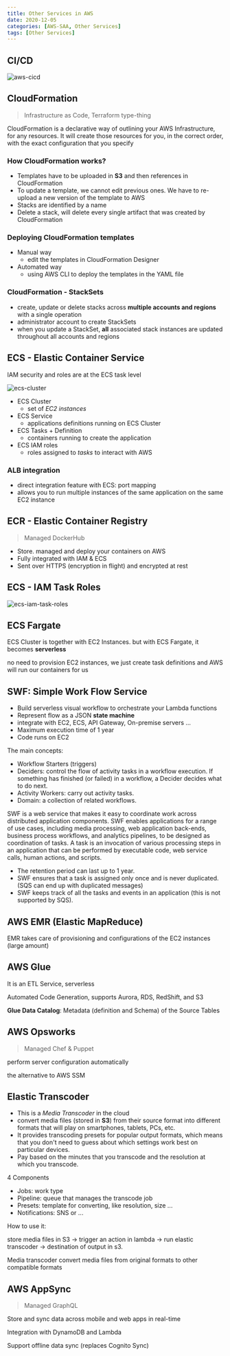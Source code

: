 ```yaml
---
title: Other Services in AWS
date: 2020-12-05
categories: [AWS-SAA, Other Services]
tags: [Other Services]
---
```


## CI/CD

![aws-cicd](https://raw.githubusercontent.com/Zhenye-Na/img-hosting-picgo/master/img/aws-cicd.png)

## CloudFormation

> Infrastructure as Code, Terraform type-thing

CloudFormation is a declarative way of outlining your AWS Infrastructure, for any resources. It will create those resources for you, in the correct order, with the exact configuration that you specify


### How CloudFormation works?

- Templates have to be uploaded in **S3** and then references in CloudFormation
- To update a template, we cannot edit previous ones. We have to re-upload a new version of the template to AWS
- Stacks are identified by a name
- Delete a stack, will delete every single artifact that was created by CloudFormation


### Deploying CloudFormation templates

- Manual way
  - edit the templates in CloudFormation Designer
- Automated way
  - using AWS CLI to deploy the templates in the YAML file



### CloudFormation - StackSets

- create, update or delete stacks across **multiple accounts and regions** with a single operation
- administrator account to create StackSets
- when you update a StackSet, **all** associated stack instances are updated throughout all accounts and regions


## ECS - Elastic Container Service

IAM security and roles are at the ECS task level

![ecs-cluster](https://raw.githubusercontent.com/Zhenye-Na/img-hosting-picgo/master/img/ecs-cluster.png)

- ECS Cluster
  - set of *EC2 instances*
- ECS Service
  - applications definitions running on ECS Cluster
- ECS Tasks + Definition
  - containers running to create the application
- ECS IAM roles
  - roles assigned to *tasks* to interact with AWS


### ALB integration

- direct integration feature with ECS: port mapping
- allows you to run multiple instances of the same application on the same EC2 instance


## ECR - Elastic Container Registry

> Managed DockerHub

- Store. managed and deploy your containers on AWS
- Fully integrated with IAM & ECS
- Sent over HTTPS (encryption in flight) and encrypted at rest


## ECS - IAM Task Roles

![ecs-iam-task-roles](https://raw.githubusercontent.com/Zhenye-Na/img-hosting-picgo/master/img/ecs-iam-task-roles.png)



## ECS Fargate

ECS Cluster is together with EC2 Instances. but with ECS Fargate, it becomes **serverless**

no need to provision EC2 instances, we just create task definitions and AWS will run our containers for us

## SWF: Simple Work Flow Service

- Build serverless visual workflow to orchestrate your Lambda functions
- Represent flow as a JSON **state machine**
- integrate with EC2, ECS, API Gateway, On-premise servers ...
- Maximum execution time of 1 year
- Code runs on EC2


The main concepts:

- Workflow Starters (triggers)
- Deciders: control the flow of activity tasks in a workflow execution. If something has finished (or failed) in a workflow, a Decider decides what to do next.
- Activity Workers: carry out activity tasks.
- Domain: a collection of related workflows.


SWF is a web service that makes it easy to coordinate work across distributed application components. SWF enables applications for a range of use cases, including media processing, web application back-ends, business process workflows, and analytics pipelines, to be designed as coordination of tasks. A task is an invocation of various processing steps in an application that can be performed by executable code, web service calls, human actions, and scripts.

- The retention period can last up to 1 year.
- SWF ensures that a task is assigned only once and is never duplicated. (SQS can end up with duplicated messages)
- SWF keeps track of all the tasks and events in an application (this is not supported by SQS).


## AWS EMR (Elastic MapReduce)

EMR takes care of provisioning and configurations of the EC2 instances (large amount)

## AWS Glue

It is an ETL Service, serverless

Automated Code Generation, supports Aurora, RDS, RedShift, and S3

**Glue Data Catalog**: Metadata (definition and Schema) of the Source Tables


## AWS Opsworks

> Managed Chef & Puppet

perform server configuration automatically

the alternative to AWS SSM

## Elastic Transcoder

- This is a *Media Transcoder* in the cloud
- convert media files (stored in **S3**) from their source format into different formats that will play on smartphones, tablets, PCs, etc.
- It provides transcoding presets for popular output formats, which means that you don't need to guess about which settings work best on particular devices.
- Pay based on the minutes that you transcode and the resolution at which you transcode.

4 Components

- Jobs: work type
- Pipeline: queue that manages the transcode job
- Presets: template for converting, like resolution, size ...
- Notifications: SNS or ...


<div class="alert alert-secondary" role="alert">

How to use it:

store media files in S3 -> trigger an action in lambda -> run elastic transcoder -> destination of output in s3.

Media transcoder convert media files from original formats to other compatible formats

</div>


## AWS AppSync

> Managed GraphQL


Store and sync data across mobile and web apps in real-time

Integration with DynamoDB and Lambda

Support offline data sync (replaces Cognito Sync)
